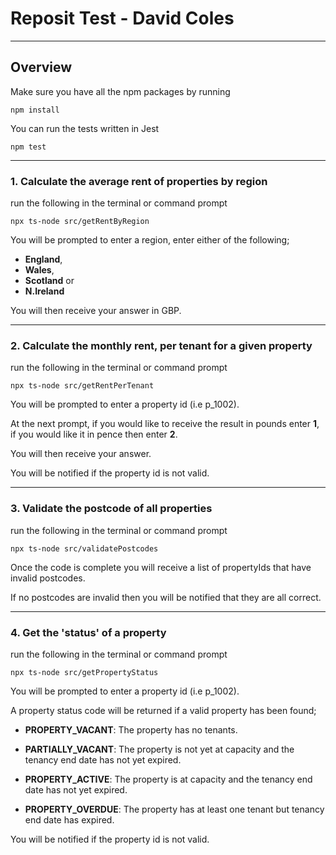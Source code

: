 # Reposit Test - David Coles
***
## Overview
Make sure you have all the npm packages by running
```
npm install
```
You can run the tests written in Jest
```
npm test
```
***
### 1. Calculate the average rent of properties by region
run the following in the terminal or command prompt
```
npx ts-node src/getRentByRegion
```
You will be prompted to enter a region, enter either of the following;
+ **England**,
+ **Wales**,
+ **Scotland** or
+ **N.Ireland**

You will then receive your answer in GBP. 
***
### 2. Calculate the monthly rent, per tenant for a given property
run the following in the terminal or command prompt
```
npx ts-node src/getRentPerTenant
```
You will be prompted to enter a property id (i.e p_1002).

At the next prompt, if you would like to receive the result in pounds enter **1**, if you would like it in pence then enter **2**. 

You will then receive your answer.

You will be notified if the property id is not valid.
***
### 3. Validate the postcode of all properties
run the following in the terminal or command prompt
```
npx ts-node src/validatePostcodes
```
Once the code is complete you will receive a list of propertyIds that have invalid postcodes.

If no postcodes are invalid then you will be notified that they are all correct.
***
### 4. Get the 'status' of a property
run the following in the terminal or command prompt
```
npx ts-node src/getPropertyStatus
```
You will be prompted to enter a property id (i.e p_1002).

A property status code will be returned if a valid property has been found;
- **PROPERTY_VACANT**: The property has no tenants.

- **PARTIALLY_VACANT**: The property is not yet at capacity and the tenancy end date has not yet expired.

- **PROPERTY_ACTIVE**: The property is at capacity and the tenancy end date has not yet expired.

- **PROPERTY_OVERDUE**: The property has at least one tenant but tenancy end date has expired.

You will be notified if the property id is not valid.